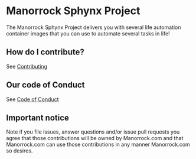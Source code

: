 
# Manorrock Sphynx Project

The Manorrock Sphynx Project delivers you with several life automation container
images that you can use to automate several tasks in life!

## How do I contribute?

See [Contributing](CONTRIBUTING.md)

## Our code of Conduct

See [Code of Conduct](CODE_OF_CONDUCT.md)

## Important notice

Note if you file issues, answer questions and/or issue pull requests you agree
that those contributions will be owned by Manorrock.com and that Manorrock.com 
can use those contributions in any manner Manorrock.com so desires.
